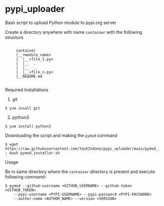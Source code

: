 # pypi_uploader
Bash script to upload Python module to pypi.org server

Create a directory anywhere with name `container` with the following structure

```
  
     container
     |__<module_name>
     |  |__<file_1.py>
     |  |__  .
     |	|__  .	 
     |  |__<file_n.py>
     |__README.md
 
```  
  

Required Installations

1) git

```
$ yum insall git
```  

2) python3

```
$ yum install python3
```

Downloading the script and making the `pymod` command

```
$ wget https://raw.githubusercontent.com/YashIndane/pypi_uploader/main/pymod_installer.sh ; bash pymod_installer.sh
```

Usage

Be in same directory where the `container` directory is present and execute following command-

```
$ pymod --github-username <GITHUB_USERNAME> --github-token <GITHUB_TOKEN>
    --pypi-username <PYPI-USERNAME> --pypi-password <PYPI-PASSWORD>
    --author-name <AUTHOR_NAME> --version <VERSION>
```    
    

